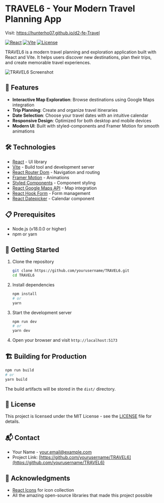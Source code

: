 # TRAVEL6 - Your Modern Travel Planning App
Visit: https://hunterho07.github.io/d2-fe-Travel

[![React](https://img.shields.io/badge/React-19.0.0-61DAFB?logo=react&logoColor=white)](https://reactjs.org/)
[![Vite](https://img.shields.io/badge/Vite-6.3.1-646CFF?logo=vite&logoColor=white)](https://vitejs.dev/)
[![License](https://img.shields.io/badge/License-MIT-blue.svg)](LICENSE)

TRAVEL6 is a modern travel planning and exploration application built with React and Vite. It helps users discover new destinations, plan their trips, and create memorable travel experiences.

![TRAVEL6 Screenshot](https://via.placeholder.com/800x400?text=TRAVEL6+Screenshot)

## 🚀 Features

- **Interactive Map Exploration**: Browse destinations using Google Maps integration
- **Trip Planning**: Create and organize travel itineraries
- **Date Selection**: Choose your travel dates with an intuitive calendar
- **Responsive Design**: Optimized for both desktop and mobile devices
- **Modern UI**: Built with styled-components and Framer Motion for smooth animations

## 🛠️ Technologies

- [React](https://reactjs.org/) - UI library
- [Vite](https://vitejs.dev/) - Build tool and development server
- [React Router Dom](https://reactrouter.com/) - Navigation and routing
- [Framer Motion](https://www.framer.com/motion/) - Animations
- [Styled Components](https://styled-components.com/) - Component styling
- [React Google Maps API](https://react-google-maps-api-docs.netlify.app/) - Map integration
- [React Hook Form](https://react-hook-form.com/) - Form management
- [React Datepicker](https://reactdatepicker.com/) - Calendar component

## 📋 Prerequisites

- Node.js (v18.0.0 or higher)
- npm or yarn

## 🚀 Getting Started

1. Clone the repository
   ```bash
   git clone https://github.com/yourusername/TRAVEL6.git
   cd TRAVEL6
   ```

2. Install dependencies
   ```bash
   npm install
   # or
   yarn
   ```

3. Start the development server
   ```bash
   npm run dev
   # or
   yarn dev
   ```

4. Open your browser and visit `http://localhost:5173`

## 🏗️ Building for Production

```bash
npm run build
# or
yarn build
```

The build artifacts will be stored in the `dist/` directory.

## 📝 License

This project is licensed under the MIT License - see the [LICENSE](LICENSE) file for details.

## 📬 Contact

- Your Name - [your.email@example.com](mailto:your.email@example.com)
- Project Link: [https://github.com/yourusername/TRAVEL6](https://github.com/yourusername/TRAVEL6)

## 🙏 Acknowledgments

- [React Icons](https://react-icons.github.io/react-icons/) for icon collection
- All the amazing open-source libraries that made this project possible
